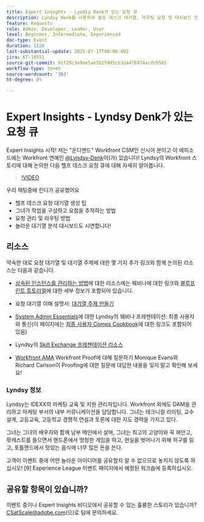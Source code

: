 ```yaml
---
title: Expert Insights - Lyndsy Denk가 있는 요청 큐
description: Lyndsy Denk를 사용하여 헬프 데스크 대기열, 라우팅 요청 및 대시보드 인사이트 작성에 대한 Workfront 전문가 팁.
feature: Requests
role: Admin, Developer, Leader, User
level: Beginner, Intermediate, Experienced
doc-type: Event
duration: 1228
last-substantial-update: 2025-07-17T00:00:00Z
jira: KT-18551
source-git-commit: 91f20c3e9ee5ae5b259d5cb3da476974acdc6585
workflow-type: tm+mt
source-wordcount: '363'
ht-degree: 0%

---
```



# Expert Insights - Lyndsy Denk가 있는 요청 큐

Expert Insights 시작!  저는 &quot;온디맨드&quot; Workfront CSM인 신시아 분이고 이 에피소드에는 Workfront 연예인 [@Lyndsy-Denk](https://experienceleaguecommunities.adobe.com/t5/user/viewprofilepage/user-id/17573167)이(가) 있습니다! Lyndsy의 Workfront 스토리에 대해 논의한 다음 헬프 데스크 요청 큐에 대해 자세히 알아봅니다.

>[!VIDEO](https://video.tv.adobe.com/v/3465272/?learn=on&enablevpops)

우리 채팅중에 린디가 공유했어요

* 헬프 데스크 요청 대기열 생성 팁
* 그녀가 작업을 구성하고 요청을 추적하는 방법
* 요청 관리 및 라우팅 방법
* 놀라운 대기열 분석 대시보드도 시연합니다!

## 리소스

약속한 대로 요청 대기열 및 대기열 주제에 대한 몇 가지 추가 링크와 함께 논의된 리소스는 다음과 같습니다.

* [상속된 인스턴스를 관리하는 방법](https://experienceleague.adobe.com/en/docs/workfront-learn/tutorials-workfront/administration-and-setup/system-perfomance-and-maintenance/take-charge-of-an-existing-workfront-instance)에 대한 리소스에는 웨비나에 대한 링크와 [블루프린트 튜토리얼](https://experienceleague.adobe.com/ko/docs/workfront-learn/tutorials-workfront/manage-work/request-queues/understand-request-queues)에 대한 세부 정보가 포함되어 있습니다.

* 요청 대기열 이해 설명서: [대기열 주제 만들기](https://experienceleague.adobe.com/en/docs/workfront/using/manage-work/requests/create-and-manage-request-queues/create-queue-topics)

* [System Admin Essentials](https://experienceleaguecommunities.adobe.com/t5/workfront-discussions/webinar-system-admin-essentials-communicating-with-end-users/td-p/606096)에 대한 Lyndsy의 웨비나 프레젠테이션: 최종 사용자와 통신(이 페이지에는 [최종 사용자 Comps Cookbook](https://experienceleaguecommunities.adobe.com/t5/workfront-blogs/introducing-the-end-user-communications-cookbook/ba-p/607439)에 대한 링크도 포함되어 있음)

* Lyndsy의 [Skill Exchange 프레젠테이션 리소스](https://experienceleaguecommunities.adobe.com/t5/workfront-discussions/event-follow-up-november-2024-skill-exchange-workfront-process/m-p/726841#M3642)

* [Workfront AMA](https://experienceleaguecommunities.adobe.com/t5/workfront-events/workfront-ama-ask-me-anything-about-workfront-proof/ev-p/748798) Workfront Proof에 대해 질문하기 Monique Evans와 Richard Carlson이 Proofing에 대한 질문에 대답한 내용을 잊지 말고 확인해 보세요!

### Lyndsy 정보

Lyndsy는 IDEXX의 마케팅 교육 및 지원 관리자입니다. Workfront 외에도 DAM을 관리하고 마케팅 부서의 내부 커뮤니케이션을 담당합니다. 그녀는 테크니컬 라이팅, 교수설계, 고등교육, 고등학교 경쟁적 연설과 토론에 대한 지도 경력을 가지고 있다.

그녀는 그녀의 배우자와 함께 남부 메인에서 살며, 그녀는 최고의 고양이와 꼭 껴안고, 팟캐스트를 들으면서 핸드폰에서 멍청한 게임을 하고, 현실을 벗어나기 위해 허구를 읽고, 포틀랜드에서 맛있는 음식에 너무 많은 돈을 쓴다.

고객이 이벤트 중에 어떤 놀라운 아이디어를 공유할지 알 수 없으므로 놓치지 않도록 하십시오!  [9] Experience League 이벤트 페이지에서 예정된 워크숍에 등록하십시오.

## 공유할 항목이 있습니까?

이벤트 중이나 Expert Insights 비디오에서 공유할 수 있는 훌륭한 스토리가 있습니까? [CSatScale@adobe.com](mailto:CSatScale@adobe.com)(으)로 팀에 문의하세요.



